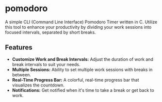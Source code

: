# pomodoro

A simple CLI (Command Line Interface) Pomodoro Timer written in C. Utilize this tool to enhance your productivity by dividing your work sessions into focused intervals, separated by short breaks.

## Features
- **Customize Work and Break Intervals:** Adjust the duration of work and break intervals to suit your needs.
- **Multiple Sessions:** Ability to set multiple work sessions with breaks in between.
- **Real-Time Progress Bar:** A colorful, real-time progress bar that visualizes the countdown.
- **Notifications:** Get notified when it's time to take a break or get back to work.
